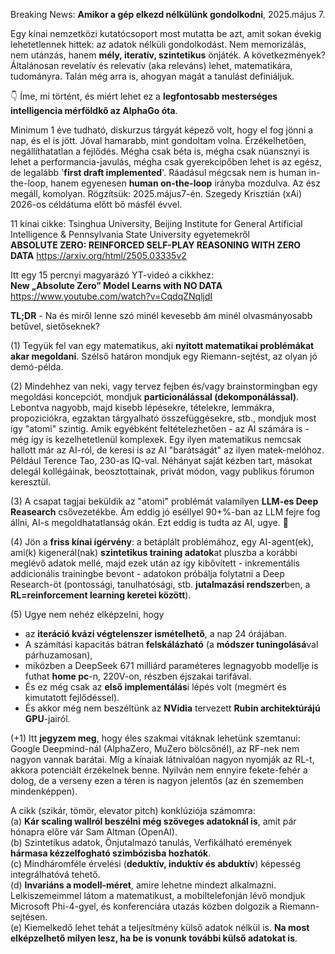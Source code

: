 Breaking News: **Amikor a gép elkezd nélkülünk gondolkodni**, 2025.május 7.
 
Egy kínai nemzetközi kutatócsoport most mutatta be azt, amit sokan évekig lehetetlennek hittek: az adatok nélküli gondolkodást. Nem memorizálás, nem utánzás, hanem **mély, iteratív, szintetikus** önjáték. A következmények? Általánosan revelatív és relevatív (aka releváns) lehet, matematikára, tudományra. Talán még arra is, ahogyan magát a tanulást definiáljuk.

👇 Íme, mi történt, és miért lehet ez a **legfontosabb mesterséges intelligencia mérföldkő az AlphaGo óta**.

Minimum 1 éve tudható, diskurzus tárgyát képező volt, hogy el fog jönni a nap, és el is jött. Jóval hamarabb, mint gondoltam volna. Érzékelhetően, negállíthatatlan a fejlődés. Mégha csak béta is, mégha csak nüansznyi is lehet a performancia-javulás, mégha csak gyerekcipőben lehet is az egész, de legalább '**first draft implemented**'. Ráadásul mégcsak nem is human in-the-loop, hanem egyenesen **human on-the-loop** irányba mozdulva. Az ész megáll, komolyan. Rögzítsük: 2025.május7-én. Szegedy Krisztián (xAi) 2026-os céldátuma előtt bő másfél évvel.

11 kínai cikke: Tsinghua University, Beijing Institute for General Artificial Intelligence & Pennsylvania State University egyetemekről  
  **ABSOLUTE ZERO: REINFORCED SELF-PLAY REASONING WITH ZERO DATA**
  https://arxiv.org/html/2505.03335v2

Itt egy 15 percnyi magyarázó YT-videó a cikkhez:  
  **New „Absolute Zero” Model Learns with NO DATA**
  https://www.youtube.com/watch?v=CqdqZNqljdI

**TL;DR** - Na és miről lenne szó minél kevesebb ám minél olvasmányosabb betűvel, sietőseknek?

(1) Tegyük fel van egy matematikus, aki **nyitott matematikai problémákat akar megoldani**. Szélső határon mondjuk egy Riemann-sejtést, az olyan jó demó-példa. 

(2) Mindehhez van neki, vagy tervez fejben és/vagy brainstormingban egy megoldási koncepciót, mondjuk **particionálással (dekomponálással)**. Lebontva nagyobb, majd kisebb lépésekre, tételekre, lemmákra, propoziciókra, egzaktan tárgyalható összefüggésekre, stb., mondjuk most így "atomi" szintig. Amik egyébként feltételezhetően - az AI számára is - még így is kezelhetetlenül komplexek. Egy ilyen matematikus nemcsak hallott már az AI-ról, de keresi is az AI "barátságát" az ilyen matek-melóhoz. Például Terence Tao, 230-as IQ-val. Néhányat saját kézben tart, másokat delegál kollégáinak, beosztottainak, privát módon, vagy publikus fórumon keresztül.

(3) A csapat tagjai beküldik az "atomi" problémát valamilyen **LLM-es Deep Reasearch** csővezetékbe. Ám eddig jó eséllyel 90+%-ban az LLM fejre fog állni, AI-s megoldhatatlanság okán. Ezt eddig is tudta az AI, ugye. 🙂

(4) Jön a **friss kínai ígérvény**: a betáplált problémához, egy AI-agent(ek), ami(k) kigenerál(nak) **szintetikus training adatok**at pluszba a korábbi meglévő adatok mellé, majd ezek után az így kibővített - inkrementális addicionális trainingbe bevont - adatokon próbálja folytatni a Deep Research-öt (pontossági, tanulhatósági, stb. **jutalmazási rendszer**ben, a **RL=reinforcement learning keretei között**).

(5) Ugye nem nehéz elképzelni, hogy   
  * az **iteráció kvázi végtelenszer ismételhető**, a nap 24 órájában.  
  * A számítási kapacitás bátran **felskálázható** (a **módszer tuningolásá**val párhuzamosan),   
  * miközben a DeepSeek 671 milliárd paraméteres legnagyobb modellje is futhat **home pc**-n, 220V-on, részben éjszakai tarifával.  
  * És ez még csak az **első implementálás**i lépés volt (megmért és kimutatott fejlődéssel).  
  * És akkor még nem beszéltünk az **NVidia** tervezett **Rubin architektúrájú GPU**-jairól.  

(+1) Itt **jegyzem meg**, hogy éles szakmai vitáknak lehetünk szemtanui: Google Deepmind-nál (AlphaZero, MuZero bölcsőnél), az RF-nek nem nagyon vannak barátai. Míg a kínaiak látnivalóan nagyon nyomják az RL-t, akkora potenciált érzékelnek benne. Nyilván nem ennyire fekete-fehér a dolog, de a verseny ezen a téren is nagyon jelentős (az én szememben mindenképpen).

A cikk (szikár, tömör, elevator pitch) konklúziója számomra:  
(a) **Kár scaling wallról beszélni még szöveges adatoknál is**, amit pár hónapra előre vár Sam Altman (OpenAI).  
(b) Szintetikus adatok, Önjutalmazó tanulás, Verfikálható eremények **hármasa kézzelfogható szimbózisba hozhatók**.  
(c) Mindháromféle érvelési  (**deduktív, induktív és abduktív**) képesség integrálhatóvá tehető.  
(d) **Invariáns a modell-méret**, amire lehetne mindezt alkalmazni. Lelkiszemeimmel látom a matematikust, a mobiltelefonján lévő mondjuk Microsoft Phi-4-gyel, és konferenciára utazás közben dolgozik a Riemann-sejtésen.  
(e) Kiemelkedő lehet tehát a teljesítmény külső adatok nélkül is. **Na most elképzelhető milyen lesz, ha be is vonunk további külső adatokat is**.  

